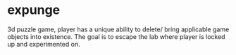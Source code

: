 # expunge
  3d puzzle game, player has a unique ability to delete/ bring applicable game objects into existence. The goal is to escape the lab where player is locked up and experimented on.
